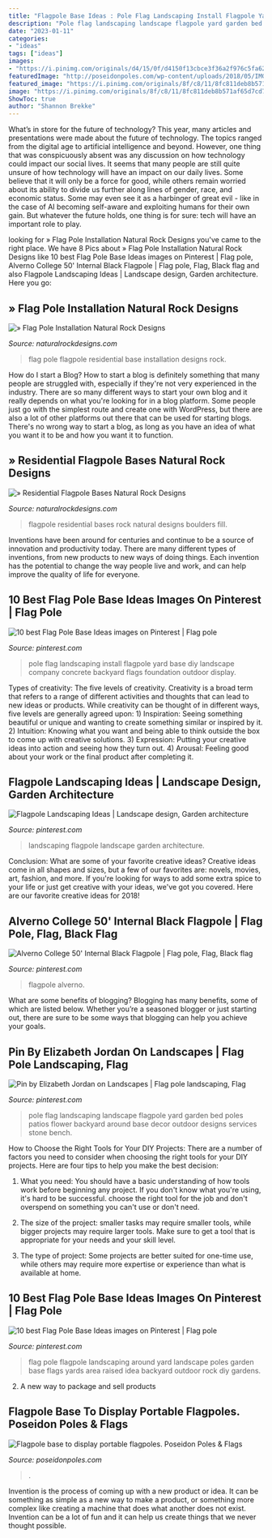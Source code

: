 ```yaml
---
title: "Flagpole Base Ideas : Pole Flag Landscaping Install Flagpole Yard Base Diy Landscape Company Concrete Backyard Flags Foundation Outdoor Display"
description: "Pole flag landscaping landscape flagpole yard garden bed poles patios flower backyard around base decor outdoor designs services stone bench"
date: "2023-01-11"
categories:
- "ideas"
tags: ["ideas"]
images:
- "https://i.pinimg.com/originals/d4/15/0f/d4150f13cbce3f36a2f976c5fa6229c7.jpg"
featuredImage: "http://poseidonpoles.com/wp-content/uploads/2018/05/IMG_38491-e1526264865270.jpg"
featured_image: "https://i.pinimg.com/originals/8f/c8/11/8fc811deb8b571af65d7cd7bdb4599da.jpg"
image: "https://i.pinimg.com/originals/8f/c8/11/8fc811deb8b571af65d7cd7bdb4599da.jpg"
ShowToc: true
author: "Shannon Brekke"
---
```



What’s in store for the future of technology?
This year, many articles and presentations were made about the future of technology. The topics ranged from the digital age to artificial intelligence and beyond. However, one thing that was conspicuously absent was any discussion on how technology could impact our social lives. 
It seems that many people are still quite unsure of how technology will have an impact on our daily lives. Some believe that it will only be a force for good, while others remain worried about its ability to divide us further along lines of gender, race, and economic status. Some may even see it as a harbinger of great evil - like in the case of AI becoming self-aware and exploiting humans for their own gain. But whatever the future holds, one thing is for sure: tech will have an important role to play.

	

		
looking for » Flag Pole Installation Natural Rock Designs you've came to the right place. We have 8 Pics about » Flag Pole Installation Natural Rock Designs like 10 best Flag Pole Base Ideas images on Pinterest | Flag pole, Alverno College 50&#039; Internal Black Flagpole | Flag pole, Flag, Black flag and also Flagpole Landscaping Ideas | Landscape design, Garden architecture. Here you go:
		
    
## » Flag Pole Installation Natural Rock Designs

<img loading=lazy src="http://www.naturalrockdesigns.com/wp-content/uploads/Residential_Flagpole_Base_1.jpg" onerror="this.onerror=null;this.src='https://tse1.mm.bing.net/th?id=OIP.J5x2GEppuPc1wW7RQ4KW8QHaGj&amp;pid=15.1';" alt="» Flag Pole Installation Natural Rock Designs">

_Source: naturalrockdesigns.com_

>flag pole flagpole residential base installation designs rock. 

	

How do I start a Blog?
How to start a blog is definitely something that many people are struggled with, especially if they're not very experienced in the industry. There are so many different ways to start your own blog and it really depends on what you're looking for in a blog platform. Some people just go with the simplest route and create one with WordPress, but there are also a lot of other platforms out there that can be used for starting blogs. There's no wrong way to start a blog, as long as you have an idea of what you want it to be and how you want it to function.

    
## » Residential Flagpole Bases Natural Rock Designs

<img loading=lazy src="http://www.naturalrockdesigns.com/wp-content/uploads/Residential_Flagpole_Bases_38.jpg" onerror="this.onerror=null;this.src='https://tse4.mm.bing.net/th?id=OIP.vMwgm0DBE9oVZGMn3k5qkQHaH9&amp;pid=15.1';" alt="» Residential Flagpole Bases Natural Rock Designs">

_Source: naturalrockdesigns.com_

>flagpole residential bases rock natural designs boulders fill. 

	

Inventions have been around for centuries and continue to be a source of innovation and productivity today. There are many different types of inventions, from new products to new ways of doing things. Each invention has the potential to change the way people live and work, and can help improve the quality of life for everyone.

    
## 10 Best Flag Pole Base Ideas Images On Pinterest | Flag Pole

<img loading=lazy src="https://i.pinimg.com/736x/92/2b/10/922b10b045f8d397b43a79cf67810c82--flag-pole-ideas-eagle-project.jpg" onerror="this.onerror=null;this.src='https://tse1.mm.bing.net/th?id=OIP.xXYk69Ag55nDARAitCDzdgHaJ3&amp;pid=15.1';" alt="10 best Flag Pole Base Ideas images on Pinterest | Flag pole">

_Source: pinterest.com_

>pole flag landscaping install flagpole yard base diy landscape company concrete backyard flags foundation outdoor display. 

	

Types of creativity: The five levels of creativity.
Creativity is a broad term that refers to a range of different activities and thoughts that can lead to new ideas or products. While creativity can be thought of in different ways, five levels are generally agreed upon: 1) Inspiration: Seeing something beautiful or unique and wanting to create something similar or inspired by it. 
2) Intuition: Knowing what you want and being able to think outside the box to come up with creative solutions. 
3) Expression: Putting your creative ideas into action and seeing how they turn out. 
4) Arousal: Feeling good about your work or the final product after completing it.

    
## Flagpole Landscaping Ideas | Landscape Design, Garden Architecture

<img loading=lazy src="https://i.pinimg.com/originals/d4/15/0f/d4150f13cbce3f36a2f976c5fa6229c7.jpg" onerror="this.onerror=null;this.src='https://tse2.mm.bing.net/th?id=OIP.psi6oFsQVStJj1MXz4ju5wHaLH&amp;pid=15.1';" alt="Flagpole Landscaping Ideas | Landscape design, Garden architecture">

_Source: pinterest.com_

>landscaping flagpole landscape garden architecture. 

	

Conclusion: What are some of your favorite creative ideas?
Creative ideas come in all shapes and sizes, but a few of our favorites are: novels, movies, art, fashion, and more. If you're looking for ways to add some extra spice to your life or just get creative with your ideas, we've got you covered. Here are our favorite creative ideas for 2018!

    
## Alverno College 50&#039; Internal Black Flagpole | Flag Pole, Flag, Black Flag

<img loading=lazy src="https://i.pinimg.com/originals/73/df/4f/73df4f85d4c53b0e41691670fe7f194d.jpg" onerror="this.onerror=null;this.src='https://tse4.mm.bing.net/th?id=OIP.1_OkIpaegpPZfqyydyIGPwHaJ4&amp;pid=15.1';" alt="Alverno College 50&#039; Internal Black Flagpole | Flag pole, Flag, Black flag">

_Source: pinterest.com_

>flagpole alverno. 

	

What are some benefits of blogging?
Blogging has many benefits, some of which are listed below. Whether you’re a seasoned blogger or just starting out, there are sure to be some ways that blogging can help you achieve your goals.

    
## Pin By Elizabeth Jordan On Landscapes | Flag Pole Landscaping, Flag

<img loading=lazy src="https://i.pinimg.com/originals/8f/c8/11/8fc811deb8b571af65d7cd7bdb4599da.jpg" onerror="this.onerror=null;this.src='https://tse2.mm.bing.net/th?id=OIP.XHxg4DvQCVvik5lbV6pKKAHaFj&amp;pid=15.1';" alt="Pin by Elizabeth Jordan on Landscapes | Flag pole landscaping, Flag">

_Source: pinterest.com_

>pole flag landscaping landscape flagpole yard garden bed poles patios flower backyard around base decor outdoor designs services stone bench. 

	

How to Choose the Right Tools for Your DIY Projects:
There are a number of factors you need to consider when choosing the right tools for your DIY projects. Here are four tips to help you make the best decision:
1. What you need: You should have a basic understanding of how tools work before beginning any project. If you don't know what you're using, it's hard to be successful. choose the right tool for the job and don't overspend on something you can't use or don't need.

2. The size of the project: smaller tasks may require smaller tools, while bigger projects may require larger tools. Make sure to get a tool that is appropriate for your needs and your skill level.

3. The type of project: Some projects are better suited for one-time use, while others may require more expertise or experience than what is available at home.

    
## 10 Best Flag Pole Base Ideas Images On Pinterest | Flag Pole

<img loading=lazy src="https://i.pinimg.com/736x/a1/d4/74/a1d47484f7090223e4eabeea4b115366--flag-pole-landscaping-front-yards-flagpole-landscaping-ideas.jpg" onerror="this.onerror=null;this.src='https://tse1.mm.bing.net/th?id=OIP.l2T5t1qYiXwBDjp4usyOXgHaJ3&amp;pid=15.1';" alt="10 best Flag Pole Base Ideas images on Pinterest | Flag pole">

_Source: pinterest.com_

>flag pole flagpole landscaping around yard landscape poles garden base flags yards area raised idea backyard outdoor rock diy gardens. 

	

2. A new way to package and sell products

    
## Flagpole Base To Display Portable Flagpoles. Poseidon Poles &amp; Flags

<img loading=lazy src="http://poseidonpoles.com/wp-content/uploads/2018/05/IMG_38491-e1526264865270.jpg" onerror="this.onerror=null;this.src='https://tse4.mm.bing.net/th?id=OIP.UfbF_WZeZl5jj7Ye-jyFkwHaJ4&amp;pid=15.1';" alt="Flagpole base to display portable flagpoles. Poseidon Poles &amp; Flags">

_Source: poseidonpoles.com_

>. 

	

Invention is the process of coming up with a new product or idea. It can be something as simple as a new way to make a product, or something more complex like creating a machine that does what another does not exist. Invention can be a lot of fun and it can help us create things that we never thought possible.

